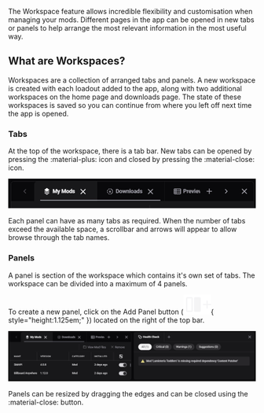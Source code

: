 The Workspace feature allows incredible flexibility and customisation when managing your mods. Different pages in the app can be opened in new tabs or panels to help arrange the most relevant information in the most useful way. 

## What are Workspaces?
Workspaces are a collection of arranged tabs and panels. A new workspace is created with each loadout added to the app, along with two additional workspaces on the home page and downloads page. The state of these workspaces is saved so you can continue from where you left off next time the app is opened. 


### Tabs
At the top of the workspace, there is a tab bar. New tabs can be opened by pressing the :material-plus: icon and closed by pressing the :material-close: icon.

![The tab bar showing several open tabs](../images/0.5.2/TabBar.webp)

Each panel can have as many tabs as required. When the number of tabs exceed the available space, a scrollbar and arrows will appear to allow browse through the tab names. 


### Panels

A panel is section of the workspace which contains it's own set of tabs. The workspace can be divided into a maximum of 4 panels. 

To create a new panel, click on the Add Panel button (![Add panel icon](../images/add-panel-icon.svg "Add Panel"){ style="height:1.125em;" }) located on the right of the top bar.

![The two small panels side-by-side.](../images/0.5.2/PanelsExample.webp)

Panels can be resized by dragging the edges and can be closed using the :material-close: button. 
